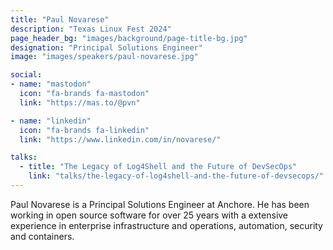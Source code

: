 ```yaml
---
title: "Paul Novarese"
description: "Texas Linux Fest 2024"
page_header_bg: "images/background/page-title-bg.jpg"
designation: "Principal Solutions Engineer"
image: "images/speakers/paul-novarese.jpg"

social:
- name: "mastodon"
  icon: "fa-brands fa-mastodon"
  link: "https://mas.to/@pvn"

- name: "linkedin"
  icon: "fa-brands fa-linkedin"
  link: "https://www.linkedin.com/in/novarese/"

talks:
  - title: "The Legacy of Log4Shell and the Future of DevSecOps"
    link: "talks/the-legacy-of-log4shell-and-the-future-of-devsecops/"
---
```


Paul Novarese is a Principal Solutions Engineer at Anchore. He has been working
in open source software for over 25 years with a extensive experience in
enterprise infrastructure and operations, automation, security and containers.
